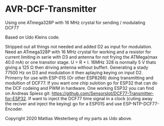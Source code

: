 # AVR-DCF-Transmitter
Using one ATmega328P with 16 MHz crystal for sending / modulating  DCF77 


 Based on Udo Kleins code.

 Stripped out all things not needed and added D2 as input for modulation.
 Need an ATmega328P with 16 MHz crystal for working and a resistor for current limiting in 
 serie with D3 and antenna for not frying the ATMega(max 40.0 mA) or one transitor stage.
 U = R + I.  16MHz 328 is normally 5 V thats giving a 125 Ω then driving antenna without buffert.
 Generating a stady 77500 Hz on D3 and modulation it then aplaying keying on input D2.
 Primerry for use with ESP-01S (Or other ESP8266) doing transmitting and modultion of DCF77.
 If you want one chip sulotion go for ESP32 that can do the DCF codeing and PWM in hardware.
 One working ESP32 you can find on Andreas Spiess git: https://github.com/SensorsIot/DCF77-Transmitter-for-ESP32.
 If want to inject the DCF77 time signal in a clock (cuting away the reciver and inject the keying) 
 go for a ESP01S and use ESP-NTP-DCF77-Encoder.
 
 Copyright 2020 Mattias Westerberg of my parts as Udo above.

